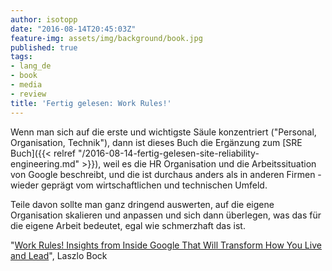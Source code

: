 ```yaml
---
author: isotopp
date: "2016-08-14T20:45:03Z"
feature-img: assets/img/background/book.jpg
published: true
tags:
- lang_de
- book
- media
- review
title: 'Fertig gelesen: Work Rules!'
---
```

Wenn man sich auf die erste und wichtigste Säule konzentriert ("Personal, Organisation, Technik"), dann ist dieses Buch die Ergänzung zum [SRE Buch]({{< relref "/2016-08-14-fertig-gelesen-site-reliability-engineering.md" >}}), weil es die HR Organisation und die Arbeitssituation von Google beschreibt, und die ist durchaus anders als in anderen Firmen - wieder geprägt vom wirtschaftlichen und technischen Umfeld.

Teile davon sollte man ganz dringend auswerten, auf die eigene Organisation skalieren und anpassen und sich dann überlegen, was das für die eigene Arbeit bedeutet, egal wie schmerzhaft das ist.

"[Work Rules! Insights from Inside Google That Will Transform How You Live and Lead](https://www.amazon.de/dp/B00NLHJKBE)", Laszlo Bock
